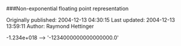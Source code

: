 ###Non-exponential floating point representation

Originally published: 2004-12-13 04:30:15
Last updated: 2004-12-13 13:59:11
Author: Raymond Hettinger

-1.234e+018  -->  '-1234000000000000000.0'